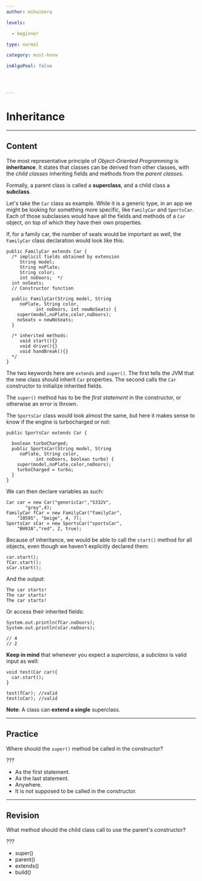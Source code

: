 ```yaml
---
author: mihaiberq

levels:

  - beginner

type: normal

category: must-know

inAlgoPool: false




---
```


# Inheritance

---
## Content

The most representative principle of *Object-Oriented Programming* is **inheritance**. It states that classes can be derived from other classes, with the *child classes* inheriting fields and methods from the *parent classes*.

Formally, a parent class is called a **superclass**, and a child class a **subclass**. 

Let's take the `Car` class as example. While it is a generic type, in an app we might be looking for something more specific, like `FamilyCar` and `SportsCar`. Each of those subclasses would have all the fields and methods of a `Car` object, on top of which they have their own properties.

If, for a family car, the number of seats would be important as well, the  `FamilyCar` class declaration would look like this:
```
public FamilyCar extends Car {
  /* implicit fields obtained by extension
     String model;
     String noPlate;
     String color;
     int noDoors;  */
  int noSeats;
  // Constructor function

  public FamilyCar(String model, String
     noPlate, String color,
           int noDoors, int newNoSeats) {
    super(model,noPlate,color,noDoors);
    noSeats = newNoSeats;
  }

  /* inherited methods:
     void start(){}
     void drive(){}
     void handBreak(){}
  */
}
```
The two keywords here are `extends` and `super()`. The first tells the JVM that the new class should inherit `Car` properties. The second calls the `Car` constructor to initialize inherited fields.

The `super()` method has to be the *first statement* in the constructor, or otherwise an error is thrown.

The `SportsCar` class would look almost the same, but here it makes sense to know if the engine is turbocharged or not:
```
public SportsCar extends Car {

  boolean turboCharged;
  public SportsCar(String model, String
     noPlate, String color,
           int noDoors, boolean turbo) {
    super(model,noPlate,color,noDoors);
    turboCharged = turbo;
  }
}

```
We can then declare variables as such:
```
Car car = new Car("genericCar","5332V",
       "grey",4);
FamilyCar fCar = new FamilyCar("familyCar",
    "1059S", "beige", 4, 7);
SportsCar sCar = new SportsCar("sportsCar",
    "BH93A","red", 2, true);      
```
Because of inheritance, we would be able to call the `start()` method for all objects, even though we haven't explicitly declared them:
```
car.start();
fCar.start();
sCar.start();
```
And the output:
```
The car starts!
The car starts!
The car starts!
```
Or access their inherited fields:
```
System.out.println(fCar.noDoors);
System.out.println(sCar.noDoors);

// 4
// 2
```
**Keep in mind** that whenever you expect a *superclass*, a *subclass* is valid input as well:
```
void test(Car car){
  car.start();
}

test(fCar); //valid
test(sCar); //valid
```

**Note**: A class can **extend a single** superclass.

---
## Practice

Where should the `super()` method be called in the constructor?

???

* As the first statement.
* As the last statement.
* Anywhere.
* It is not supposed to be called in the constructor.

---
## Revision

What method should the child class call to use the parent's constructor?

???

* super()
* parent()
* extends()
* build()

